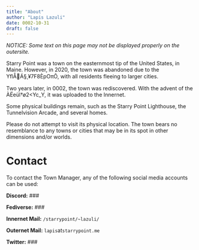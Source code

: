 ```yaml
---
title: "About"
author: "Lapis Lazuli"
date: 0002-10-31
draft: false
---
```


*NOTICE: Some text on this page may not be displayed properly on the outersite.*

Starry Point was a town on the easternmost tip of the United States, in Maine. However, in 2020, the town was abandoned due to the YﬂÅÁ§¸¥7F8ÈpOπÕ, with all residents fleeing to larger cities.

Two years later, in 0002, the town was rediscovered. With the advent of the ÀËeül†ø2<Yc_Y, it was uploaded to the Innernet.

Some physical buildings remain, such as the Starry Point Lighthouse, the Tunnelvision Arcade, and several homes.

Please do not attempt to visit its physical location. The town bears no resemblance to any towns or cities that may be in its spot in other dimensions and/or worlds.

# Contact

To contact the Town Manager, any of the following social media accounts can be used:

**Discord:** ###

**Fediverse:** ###

**Innernet Mail:** `/starrypoint/~lazuli/`

**Outernet Mail:** `lapis`at`starrypoint.me`

**Twitter:** ###